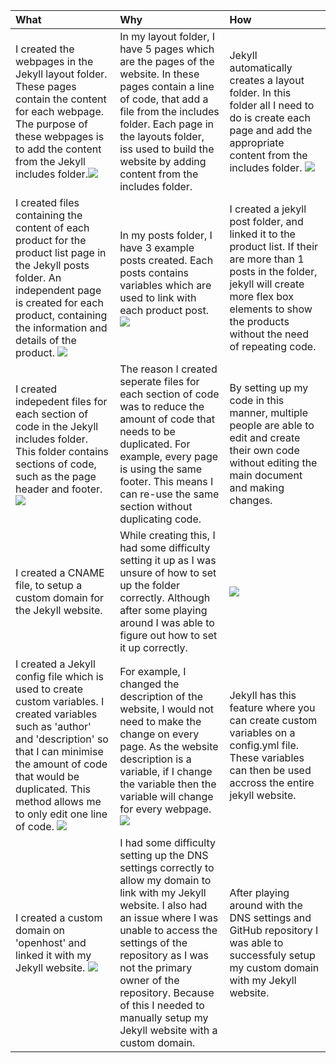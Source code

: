 | What                                                         | Why                                                          | How                                                          |
| :----------------------------------------------------------- | :----------------------------------------------------------- | :----------------------------------------------------------- |
| I created the webpages in the Jekyll layout folder. These pages contain the content for each webpage. The purpose of these webpages is to add the content from the Jekyll includes folder.<img src="https://github.com/NMIT-GITHUB/web503-assessment-two-travisbyr/blob/master/journalImages/1.png"> | In my layout folder, I have 5 pages which are the pages of the website. In these pages contain a line of code, that add a file from the includes folder. Each page in the layouts folder, iss used to build the website by adding content from the includes folder. | Jekyll automatically creates a layout folder. In this folder all I need to do is create each page and add the appropriate content from the includes folder. <img src="https://github.com/NMIT-GITHUB/web503-assessment-two-travisbyr/blob/master/journalImages/2.png"> |
| I created files containing the content of each product for the product list page in the Jekyll posts folder. An independent page is created for each product, containing the information and details of the product. <img src="https://github.com/NMIT-GITHUB/web503-assessment-two-travisbyr/blob/master/journalImages/3.png"> | In my posts folder, I have 3 example posts created. Each posts contains variables which are used to link with each product post. <img src="https://github.com/NMIT-GITHUB/web503-assessment-two-travisbyr/blob/master/journalImages/4.png"> | I created a jekyll post folder, and linked it to the product list. If their are more than 1 posts in the folder, jekyll will create more flex box elements to show the products without the need of repeating code. |
| I created indepedent files for each section of code in the Jekyll includes folder. This folder contains sections of code, such as the page header and footer.<br /> <img src="https://github.com/NMIT-GITHUB/web503-assessment-two-travisbyr/blob/master/journalImages/5.png"> | The reason I created seperate files for each section of code was to reduce the amount of code that needs to be duplicated. For example, every page is using the same footer. This means I can re-use the same section without duplicating code. | By setting up my code in this manner, multiple people are able to edit and create their own code without editing the main document and making changes. |
| I created a CNAME file, to setup a custom domain for the Jekyll website. | While creating this, I had some difficulty setting it up as I was unsure of how to set up the folder correctly. Although after some playing around I was able to figure out how to set it up correctly. | <img src="https://github.com/NMIT-GITHUB/web503-assessment-two-travisbyr/blob/master/journalImages/6.png"> |
| I created a Jekyll config file which is used to create custom variables. I created variables such as 'author' and 'description' so that I can minimise the amount of code that would be duplicated. This method allows me to only edit one line of code. <img src="https://github.com/NMIT-GITHUB/web503-assessment-two-travisbyr/blob/master/journalImages/8.png"> | For example, I changed the description of the website, I would not need to make the change on every page. As the website description is a variable, if I change the variable then the variable will change for every webpage.  <img src="https://github.com/NMIT-GITHUB/web503-assessment-two-travisbyr/blob/master/journalImages/7.png"> | Jekyll has this feature where you can create custom variables on a config.yml file. These variables can then be used accross the entire jekyll website. |
| I created a custom domain on 'openhost' and linked it with my Jekyll website. <img src="https://github.com/NMIT-GITHUB/web503-assessment-two-travisbyr/blob/master/journalImages/9.png"> | I had some difficulty setting up the DNS settings correctly to allow my domain to link with my Jekyll website. I also had an issue where I was unable to access the settings of the repository as I was not the primary owner of the repository. Because of this I needed to manually setup my Jekyll website with a custom domain. | After playing around with the DNS settings and GitHub repository I was able to successfuly setup my custom domain with my Jekyll website. |


